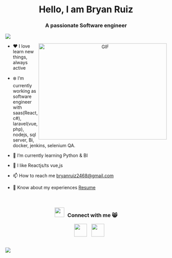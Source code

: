 <h1 align="center">Hello, I am  Bryan Ruiz</h1>
<h3 align="center">A passionate Software engineer</h3>

<p align="left"> <a href="https://www.linkedin.com/in/bryan-ruiz-b992b71b9/" target="blank"><img src="https://img.shields.io/badge/Bryan%20Ruiz-0077B5?style=for-the-badge&logo=linkedin&logoColor=white" /></a> </p>

<a target="_blank" align="center">
  <img align="right" top="500" height="300" width="400" alt="GIF" src="https://media.giphy.com/media/SWoSkN6DxTszqIKEqv/giphy.gif">
</a>

- ❤️ I love learn new things, always active
  
- ❄️ I’m currently working as software engineer with  saas(React,c#), laravel(vue, php), nodejs, sql server, Bi, docker, jenkins, selenium QA.

- 🗿 I’m currently learning Python & BI

- 💬 I like Reactjs/ts vue,js

- 📫 How to reach me bryanruiz2468@gmail.com

- 📄 Know about my experiences <a href="https://www.linkedin.com/in/bryan-ruiz-b992b71b9/overlay/1635545029846/single-media-viewer/?profileId=ACoAADLEmOUBFLE8VL6cxyYCSvTorZTPINITSbU" target="blank">Resume</a>
<br/>
<h3 align="center" > <img src="https://media.giphy.com/media/iY8CRBdQXODJSCERIr/giphy.gif" width="30" height="30" style="margin-right: 10px;">Connect with me 😸 </h3>

<p align="center">

 <div align="center"  class="icons-social" style="margin-left: 10px;">
        <a style="margin-left: 10px;"  target="_blank"  href="https://wa.link/8kqsb2">
			<img src="https://img.icons8.com/FFFFFF/whatsapp.png" style="width: 40px;"></a>
       <!-- <a style="margin-left: 10px;" target="_blank"   href="https://wa.link/8kqsb2">
		<img src="https://img.icons8.com/doodle/40/000000/github--v1.png"></a> -->
		<a style="margin-left: 10px;" target="_blank"       href="mailto:bryanruiz2468@gmail.com">
				<img src="https://img.icons8.com/FFFFFF/gmail.png"  style="width: 40px;" ></a>
      </div>

</p>


<br>
<img src="https://user-images.githubusercontent.com/73097560/115834477-dbab4500-a447-11eb-908a-139a6edaec5c.gif">
<br>
